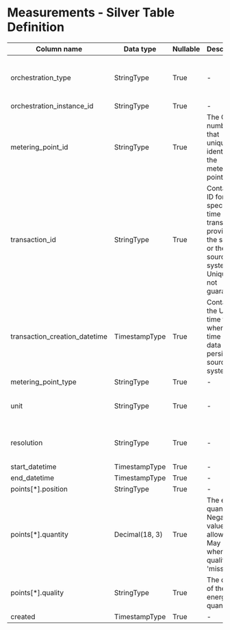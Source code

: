 # Measurements - Silver Table Definition

| Column name | Data type | Nullable | Description | Constraints |
| - | - | - | - | - |
| orchestration_type | StringType | True | - | valid values ["submitted_measure_data", "migration", "electrical_heating", "capacity_settlement"] |
| orchestration_instance_id | StringType | True | - | - |
| metering_point_id | StringType | True | The GSRN number that uniquely identifies the metering point | Exactly 18 digits |
| transaction_id | StringType | True | Contains an ID for the specific time series transaction, provided by the sender or the source system. Uniqueness not guaranteed | - |
| transaction_creation_datetime | TimestampType | True | Contains the UTC time for when the time series data was persisted in source system | - |
| metering_point_type | StringType | True | - | [valid metering point types](https://github.com/Energinet-DataHub/opengeh-python-packages/blob/main/src/geh_common/domain/types/metering_point_type.py) |
| unit | StringType | True | - | valid values ["KWH", "KW", "KVARH", "MWH", "TONNE"], we need to extend this [list](https://github.com/Energinet-DataHub/opengeh-python-packages/blob/main/src/geh_common/domain/types/quantity_unit.py) |
| resolution | StringType | True | - | valid values ["PT15M", "PT1H", "P1M"], we need to add new file to python packages |
| start_datetime | TimestampType | True | - | - |
| end_datetime | TimestampType | True | - | - |
| points[*].position | StringType | True | - | - |
| points[*].quantity | Decimal(18, 3) | True | The energy quantity. Negative values allowed. May be null when the quality is 'missing' | - |
| points[*].quality | StringType | True | The quality of the energy quantity. | Transformation to e.g. "measured" will be handled towards gold |
| created | TimestampType | True | - | - |
